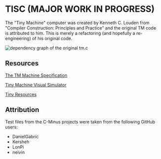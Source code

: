 # TISC    (MAJOR WORK IN PROGRESS)

The "Tiny Machine" computer was created by Kenneth C. Louden from "Compiler Construction: Principles and Practice" and the original TM code is attributed to him. This is merely a refactoring (and hopefully a re-engineering) of his original code.

![dependency graph of the original tm.c](https://i.imgur.com/L5ShNJy.png)

## Resources

[The TM Machine Specification](https://faculty.chas.uni.edu/~wallingf/teaching/cs4550/compiler/specification-tm.html)

[Tiny Machine Visual Simulator](http://david-white.net/tmvs.html#references)

[Tiny Resources](https://github.com/ejacky/tiny)

## Attribution

Test files from the C-Minus projects were taken from the following GitHub users:

- DanielGabric
- Kersheh
- LonPi
- neivin
